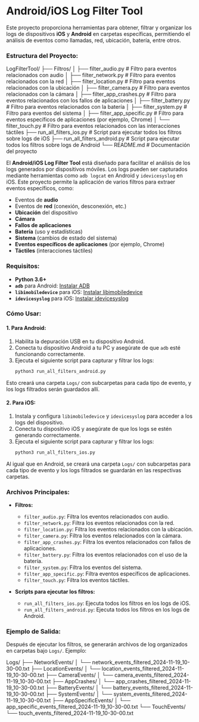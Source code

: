 # **Android/iOS Log Filter Tool**

Este proyecto proporciona herramientas para obtener, filtrar y organizar los logs de dispositivos **iOS** y **Android** en carpetas específicas, permitiendo el análisis de eventos como llamadas, red, ubicación, batería, entre otros.

### **Estructura del Proyecto:**
LogFilterTool/
├── Filtros/
│   ├── filter_audio.py        # Filtro para eventos relacionados con audio
│   ├── filter_network.py      # Filtro para eventos relacionados con la red
│   ├── filter_location.py     # Filtro para eventos relacionados con la ubicación
│   ├── filter_camera.py       # Filtro para eventos relacionados con la cámara
│   ├── filter_app_crashes.py  # Filtro para eventos relacionados con los fallos de aplicaciones
│   ├── filter_battery.py      # Filtro para eventos relacionados con la batería
│   ├── filter_system.py       # Filtro para eventos del sistema
│   ├── filter_app_specific.py # Filtro para eventos específicos de aplicaciones (por ejemplo, Chrome)
│   └── filter_touch.py        # Filtro para eventos relacionados con las interacciones táctiles
├── run_all_filters_ios.py     # Script para ejecutar todos los filtros sobre logs de iOS
├── run_all_filters_android.py # Script para ejecutar todos los filtros sobre logs de Android
└── README.md                  # Documentación del proyecto


El **Android/iOS Log Filter Tool** está diseñado para facilitar el análisis de los logs generados por dispositivos móviles. Los logs pueden ser capturados mediante herramientas como `adb logcat` en Android y `idevicesyslog` en iOS. Este proyecto permite la aplicación de varios filtros para extraer eventos específicos, como:

- Eventos de **audio**
- Eventos de **red** (conexión, desconexión, etc.)
- **Ubicación** del dispositivo
- **Cámara**
- **Fallos de aplicaciones**
- **Batería** (uso y estadísticas)
- **Sistema** (cambios de estado del sistema)
- **Eventos específicos de aplicaciones** (por ejemplo, Chrome)
- **Táctiles** (interacciones táctiles)

### **Requisitos:**

- **Python 3.6+**
- **`adb`** para Android: [Instalar ADB](https://developer.android.com/studio/command-line/adb)
- **`libimobiledevice`** para iOS: [Instalar libimobiledevice](https://github.com/libimobiledevice/libimobiledevice)
- **`idevicesyslog`** para iOS: [Instalar idevicesyslog](https://github.com/libimobiledevice/libimobiledevice/wiki)

### **Cómo Usar:**

#### 1. **Para Android:**
   
   1. Habilita la depuración USB en tu dispositivo Android.
   2. Conecta tu dispositivo Android a tu PC y asegúrate de que `adb` esté funcionando correctamente.
   3. Ejecuta el siguiente script para capturar y filtrar los logs:
      ```bash
      python3 run_all_filters_android.py
      ```

   Esto creará una carpeta `Logs/` con subcarpetas para cada tipo de evento, y los logs filtrados serán guardados allí.

#### 2. **Para iOS:**

   1. Instala y configura `libimobiledevice` y `idevicesyslog` para acceder a los logs del dispositivo.
   2. Conecta tu dispositivo iOS y asegúrate de que los logs se estén generando correctamente.
   3. Ejecuta el siguiente script para capturar y filtrar los logs:
      ```bash
      python3 run_all_filters_ios.py
      ```

   Al igual que en Android, se creará una carpeta `Logs/` con subcarpetas para cada tipo de evento y los logs filtrados se guardarán en las respectivas carpetas.

### **Archivos Principales:**

- **Filtros:**
  - `filter_audio.py`: Filtra los eventos relacionados con audio.
  - `filter_network.py`: Filtra los eventos relacionados con la red.
  - `filter_location.py`: Filtra los eventos relacionados con la ubicación.
  - `filter_camera.py`: Filtra los eventos relacionados con la cámara.
  - `filter_app_crashes.py`: Filtra los eventos relacionados con fallos de aplicaciones.
  - `filter_battery.py`: Filtra los eventos relacionados con el uso de la batería.
  - `filter_system.py`: Filtra los eventos del sistema.
  - `filter_app_specific.py`: Filtra eventos específicos de aplicaciones.
  - `filter_touch.py`: Filtra los eventos táctiles.

- **Scripts para ejecutar los filtros:**
  - `run_all_filters_ios.py`: Ejecuta todos los filtros en los logs de iOS.
  - `run_all_filters_android.py`: Ejecuta todos los filtros en los logs de Android.

### **Ejemplo de Salida:**

Después de ejecutar los filtros, se generarán archivos de log organizados en carpetas bajo `Logs/`. Ejemplo:

Logs/ 
├── NetworkEvents/
│ └── network_events_filtered_2024-11-19_10-30-00.txt 
├── LocationEvents/ 
│ └── location_events_filtered_2024-11-19_10-30-00.txt
├── CameraEvents/ 
│ └── camera_events_filtered_2024-11-19_10-30-00.txt 
├── AppCrashes/ 
│ └── app_crashes_filtered_2024-11-19_10-30-00.txt 
├── BatteryEvents/ 
│ └── battery_events_filtered_2024-11-19_10-30-00.txt 
├── SystemEvents/ 
│ └── system_events_filtered_2024-11-19_10-30-00.txt
├── AppSpecificEvents/ 
│ └── app_specific_events_filtered_2024-11-19_10-30-00.txt 
└── TouchEvents/ 
└── touch_events_filtered_2024-11-19_10-30-00.txt



